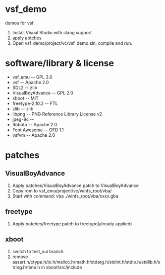 # vsf_demo
demos for vsf.
1. Install Visual Studio with clang support
2. apply <a href="paches">aptches</a>
3. Open vsf_demo/project/vc/vsf_demo.sln, compile and run.

# software/library & license
* vsf_emu -- GPL 3.0
* vsf -- Apache 2.0
* SDL2 -- zlib
* VisualBoyAdvance -- GPL 2.0
* xboot -- MIT
* freetype-2.10.2 -- FTL
* zlib -- zlib
* libpng -- PNG Reference Library License v2
* jpeg-9c -- 
* Roboto -- Apache 2.0
* Font Awesome -- OFD 1.1
* vsfvm -- Apache 2.0

# <a name="patches">patches</a>

## VisualBoyAdvance
1. Apply patches/VisualBoyAdvance.patch to VisualBoyAdvance
2. Copy rom to vsf_emu/project/vc/winfs_root/vba/
3. Start with command: vba ./winfs_root/vba/xxxx.gba

## freetype
1. ~~Apply patches/freetype.patch to freetype~~(already applied)

## xboot
1. switch to test_xui branch
2. remove assert.h/ctype.h/io.h/malloc.h/math.h/stdarg.h/stdint.h/stdio.h/stdlib.h/string.h/time.h in xboot/src/include
